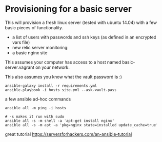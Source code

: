 # Provisioning for a basic server

This will provision a fresh linux server (tested with ubuntu 14.04) with a few
basic pieces of functionality.

- a list of users with passwords and ssh keys (as defined in an encrypted
vars file)
- new relic server monitoring
- a basic nginx site


This assumes your computer has access to a host named basic-server.vagrant on
your network.

This also assumes you know what the vault password is :)

```
ansible-galaxy install -r requirements.yml
ansible-playbook -i hosts site.yml --ask-vault-pass
```

a few ansible ad-hoc commands
```
ansible all -m ping -i hosts

# -s makes it run with sudo
ansible all -s -m shell -a 'apt-get install nginx'
ansible all -s -m apt -a 'pkg=nginx state=installed update_cache=true'
```

great tutorial 
https://serversforhackers.com/an-ansible-tutorial
